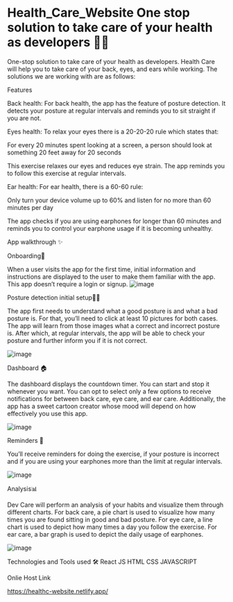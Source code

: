 # Health_Care_Website     One stop solution to take care of your health as developers 👩‍💻






One-stop solution to take care of your health as developers. Health Care will help you to take care of your back, eyes, and ears while working. The solutions we are working with are as follows:


Features

Back health:
For back health, the app has the feature of posture detection. It detects your posture at regular intervals and reminds you to sit straight if you are not.

Eyes health:
To relax your eyes there is a 20-20-20 rule which states that:

For every 20 minutes spent looking at a screen, a person should look at something 20 feet away for 20 seconds

This exercise relaxes our eyes and reduces eye strain. The app reminds you to follow this exercise at regular intervals.

Ear health:
For ear health, there is a 60-60 rule:

Only turn your device volume up to 60% and listen for no more than 60 minutes per day

The app checks if you are using earphones for longer than 60 minutes and reminds you to control your earphone usage if it is becoming unhealthy.


App walkthrough ✨


Onboarding👋

When a user visits the app for the first time, initial information and instructions are displayed to the user to make them familiar with the app. This app doesn’t require a login or signup.
![image](https://user-images.githubusercontent.com/53333326/182214802-a1faf7a7-5c42-45f7-8933-e27c92df8757.png)


Posture detection initial setup🧍‍♂️

The app first needs to understand what a good posture is and what a bad posture is. For that, you’ll need to click at least 10 pictures for both cases. The app will learn from those images what a correct and incorrect posture is. After which, at regular intervals, the app will be able to check your posture and further inform you if it is not correct.

![image](https://user-images.githubusercontent.com/53333326/182215067-cf4950d3-df98-499e-bb98-0f4072014cef.png)

Dashboard 🏠

The dashboard displays the countdown timer. You can start and stop it whenever you want. You can opt to select only a few options to receive notifications for between back care, eye care, and ear care. Additionally, the app has a sweet cartoon creator whose mood will depend on how effectively you use this app.

![image](https://user-images.githubusercontent.com/53333326/182215372-dac32f62-932e-4e2d-b1d5-2f449f74d28f.png)


Reminders 🔔

You’ll receive reminders for doing the exercise, if your posture is incorrect and if you are using your earphones more than the limit at regular intervals.

![image](https://user-images.githubusercontent.com/53333326/182215578-47160699-48d6-4533-8953-07cb0e9832e5.png)


Analysis📊

Dev Care will perform an analysis of your habits and visualize them through different charts. For back care, a pie chart is used to visualize how many times you are found sitting in good and bad posture. For eye care, a line chart is used to depict how many times a day you follow the exercise. For ear care, a bar graph is used to depict the daily usage of earphones.

![image](https://user-images.githubusercontent.com/53333326/182215773-ce2d711f-4366-467d-94ff-c2d40f867436.png)



Technologies and Tools used 🛠
React JS
HTML
CSS
JAVASCRIPT



Onlie  Host Link

https://healthc-website.netlify.app/
